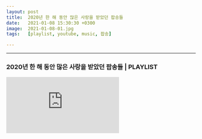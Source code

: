 ```yaml
---
layout: post
title:  2020년 한 해 동안 많은 사랑을 받았던 팝송들
date:   2021-01-08 15:30:30 +0300
image:  2021-01-08-01.jpg
tags:   [playlist, youtube, music, 팝송]

---
```


***
### 2020년 한 해 동안 많은 사랑을 받았던 팝송들 | PLAYLIST

<iframe src="https://youtu.be/embed/zkEnqWFihJE" frameborder="0" allowfullscreen></iframe>

